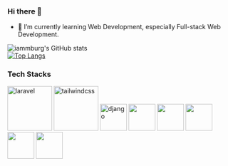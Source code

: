 ### Hi there 👋

<!--
**iammburg/iammburg** is a ✨ _special_ ✨ repository because its `README.md` (this file) appears on your GitHub profile. 

Here are some ideas to get you started:-->

<!-- - 🔭 I’m currently working on ...

- 👯 I’m looking to collaborate on ...
- 🤔 I’m looking for help with ...
- 💬 Ask me about ...
- 📫 How to reach me: ...
- 😄 Pronouns: ...
- ⚡ Fun fact: ...-->

- 🌱 I’m currently learning Web Development, especially Full-stack Web Development.


![iammburg's GitHub stats](https://github-readme-stats.vercel.app/api?username=iammburg&show_icons=true&show_icons=true) <br>
[![Top Langs](https://github-readme-stats.vercel.app/api/top-langs/?username=iammburg&layout=donut)](https://github.com/iammburg/github-readme-stats)

### Tech Stacks
<p align="left">
<img src="https://cdn.jsdelivr.net/gh/devicons/devicon@latest/icons/laravel/laravel-original-wordmark.svg" alt="laravel" width="100" height="100" />
<img src="https://cdn.jsdelivr.net/gh/devicons/devicon@latest/icons/tailwindcss/tailwindcss-original-wordmark.svg" alt="tailwindcss" width="100" height="100" />
<img src="https://cdn.jsdelivr.net/gh/devicons/devicon@latest/icons/django/django-plain.svg" alt="django" width="60" height="60" />  
<img src="https://cdn.jsdelivr.net/gh/devicons/devicon@latest/icons/mysql/mysql-original-wordmark.svg" width="60" height="60" />  
<img src="https://cdn.jsdelivr.net/gh/devicons/devicon@latest/icons/express/express-original.svg" width="60" height="60" />
<img src="https://cdn.jsdelivr.net/gh/devicons/devicon@latest/icons/react/react-original.svg" width="60" height="60" />          
<img src="https://cdn.jsdelivr.net/gh/devicons/devicon@latest/icons/nodejs/nodejs-original-wordmark.svg" width="60" height="60"/>     
<img src="https://cdn.jsdelivr.net/gh/devicons/devicon@latest/icons/nextjs/nextjs-original-wordmark.svg" width="60" height="60" />
</p>        
          

